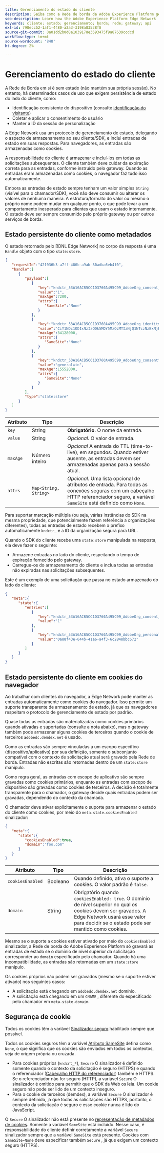 ```yaml
---
title: Gerenciamento do estado do cliente
description: Saiba como a Rede de borda da Adobe Experience Platform gerencia o estado do cliente
seo-description: Learn how the Adobe Experience Platform Edge Network  manages client state
keywords: cliente; estado; gerenciamento; borda; rede; gateway; api
exl-id: 798ecc52-1af1-4480-a2a3-3198a83538f8
source-git-commit: 0a01dd2b0d8a1039178e3593475f9a87639ccdcd
workflow-type: tm+mt
source-wordcount: '848'
ht-degree: 2%

---
```


# Gerenciamento do estado do cliente

A Rede de Borda em si é sem estado (não mantém sua própria sessão). No entanto, há determinados casos de uso que exigem persistência de estado do lado do cliente, como:

* Identificação consistente do dispositivo (consulte [identificação do visitante](visitor-identification.md))
* Coletar e aplicar o consentimento do usuário
* Manter a ID da sessão de personalização

A Edge Network usa um protocolo de gerenciamento de estado, delegando o aspecto de armazenamento ao seu cliente/SDK, e inclui entradas de estado em suas respostas. Para navegadores, as entradas são armazenadas como cookies.

A responsabilidade do cliente é armazenar e incluí-los em todas as solicitações subsequentes. O cliente também deve cuidar da expiração correta para as entradas, conforme instruído pelo gateway. Quando as entradas eram armazenadas como cookies, o navegador faz tudo isso automaticamente.

Embora as entradas de estado sempre tenham um valor simples `String` (visível para o chamador/SDK), você não deve consumir ou alterar os valores de nenhuma maneira. A estrutura/formato do valor ou mesmo o próprio nome podem mudar em qualquer ponto, o que pode levar a um comportamento inesperado para clientes que usam o estado internamente. O estado deve ser sempre consumido pelo próprio gateway ou por outros serviços de borda.

## Estado persistente do cliente como metadados

O estado retornado pelo [!DNL Edge Network] no corpo da resposta é uma `Handle` objeto com o tipo `state:store`.

```json
{
   "requestId":"421036b3-a7ff-480b-a9ab-30adba6eb4f0",
   "handle":[
      {
         "payload":[
            {
               "key":"kndctr_53A16ACB5CC1D3760A495C99_AdobeOrg_consent_check",
               "value":"1",
               "maxAge":7200,
               "attrs":{
                  "SameSite":"None"
               }
            },
            {
               "key":"kndctr_53A16ACB5CC1D3760A495C99_AdobeOrg_identity",
               "value":"CiY1NDc1ODIxNzIzODk5MDY5MzQzMTIzNjQ1NTczNzExNjE4OTA1MFINCLGOvszNLhABGAEgBKABsY6-zM0uqAGHz-z2y82cul3wAbGOvszNLg==",
               "maxAge":34128000,
               "attrs":{
                  "SameSite":"None"
               }
            },
            {
               "key":"kndctr_53A16ACB5CC1D3760A495C99_AdobeOrg_consent",
               "value":"general=in",
               "maxAge":15552000,
               "attrs":{
                  "SameSite":"None"
               }
            }
         ],
         "type":"state:store"
      }
   ]
}
```

| Atributo | Tipo | Descrição |
| --- | --- | --- |
| `key` | String | **Obrigatório**. O nome da entrada. |
| `value` | String | *Opcional*. O valor de entrada. |
| `maxAge` | Número inteiro | *Opcional* A entrada do TTL (time-to-live), em segundos. Quando estiver ausente, as entradas devem ser armazenadas apenas para a sessão atual. |
| `attrs` | `Map<String, String>` | *Opcional*. Uma lista opcional de atributos de entrada. Para todas as conexões seguras com um cabeçalho HTTP referenciador seguro, a variável `SameSite` está definido como `None`. |


Para suportar marcação múltipla (ou seja, várias instâncias do SDK na mesma propriedade, que potencialmente fazem referência a organizações diferentes), todas as entradas de estado recebem o prefixo automaticamente `kndctr_` e a ID da organização segura para URL.

Quando o SDK do cliente recebe uma `state:store` manipulada na resposta, ela deve fazer o seguinte:

* Armazene entradas no lado do cliente, respeitando o tempo de expiração fornecido pelo gateway.
* Carregue-os do armazenamento do cliente e inclua todas as entradas não expiradas nas solicitações subsequentes.

Este é um exemplo de uma solicitação que passa no estado armazenado do lado do cliente:

```json
{
   "meta":{
      "state":{
         "entries":[
            {
               "key":"kndctr_53A16ACB5CC1D3760A495C99_AdobeOrg_consent_check",
               "value":"1"
            },
            {
               "key":"kndctr_53A16ACB5CC1D3760A495C99_AdobeOrg_personalization_sessionId",
               "value":"0a88f43e-044b-41a6-a4f3-6c2848bbc672"
            }
         ]
      }
   }
}
```

## Estado persistente do cliente em cookies do navegador

Ao trabalhar com clientes do navegador, a Edge Network pode manter as entradas automaticamente como cookies do navegador. Isso permite um suporte transparente de armazenamento de estado, já que os navegadores respeitam o protocolo de gerenciamento de estado por padrão.

Quase todas as entradas são materializadas como cookies primários quando ativadas e suportadas (consulte a nota abaixo), mas o gateway também pode armazenar alguns cookies de terceiros quando o cookie de terceiros `adobedc.demdex.net` é usado.

Como as entradas são sempre vinculadas a um escopo específico (dispositivo/aplicativo) por sua definição, somente o subconjunto compatível com o contexto de solicitação atual será gravado pela Rede de borda. Entradas não escritas são retornadas dentro de um `state:store` manípulo.

Como regra geral, as entradas com escopo de aplicativo são sempre gravadas como cookies primários, enquanto as entradas com escopo de dispositivo são gravadas como cookies de terceiros. A decisão é totalmente transparente para o chamador, o gateway decide quais entradas podem ser gravadas, dependendo do contexto da chamada.

O chamador deve ativar explicitamente o suporte para armazenar o estado do cliente como cookies, por meio do `meta.state.cookiesEnabled` sinalizador:

```json
{
   "meta":{
      "state":{
         "cookiesEnabled":true,
         "domain":"foo.com"
      }
   }
}
```

| Atributo | Tipo | Descrição |
| --- | --- | --- |
| `cookiesEnabled` | Booleano | Quando definido, ativa o suporte a cookies. O valor padrão é `false`. |
| `domain` | String | Obrigatório quando `cookiesEnabled: true`. O domínio de nível superior no qual os cookies devem ser gravados. A Edge Network usará esse valor para decidir se o estado pode ser mantido como cookies. |

Mesmo se o suporte a cookies estiver ativado por meio do `cookiesEnabled` sinalizador, a Rede de borda do Adobe Experience Platform só gravará as entradas de estado se o domínio de nível superior da solicitação corresponder ao `domain` especificado pelo chamador. Quando há uma incompatibilidade, as entradas são retornadas em um `state:store` manípulo.

Os cookies próprios não podem ser gravados (mesmo se o suporte estiver ativado) nos seguintes casos:

* A solicitação está chegando em `adobedc.demdex.net` domínio.
* A solicitação está chegando em um `CNAME` , diferente do especificado pelo chamador em `meta.state.domain`.

## Segurança de cookie

Todos os cookies têm a variável [Sinalizador seguro](https://developer.mozilla.org/en-US/docs/Web/HTTP/Cookies#restrict_access_to_cookies) habilitado sempre que possível.

Todos os cookies seguros têm a variável [Atributo SameSite](https://developer.mozilla.org/en-US/docs/Web/HTTP/Headers/Set-Cookie/SameSite) defina como `None`, o que significa que os cookies são enviados em todos os contextos, seja de origem própria ou cruzada.

* Para cookies próprios (`kndcrt_*`), `Secure` O sinalizador é definido somente quando o contexto da solicitação é seguro (HTTPS) e quando o referenciador ([Cabeçalho HTTP do referenciador](https://developer.mozilla.org/en-US/docs/Web/HTTP/Headers/Referer)) também é HTTPS. Se o referenciador não for seguro (HTTP), a variável `Secure` O sinalizador é omitido para permitir que o SDK da Web os leia. Um cookie seguro não pode ser lido de um contexto inseguro.
* Para o cookie de terceiros (demdex), a variável `Secure` O sinalizador é sempre definido, já que todas as solicitações são HTTPS, portanto, o contexto da solicitação é seguro e esse cookie nunca é lido do JavaScript.

O `Secure` O sinalizador não está presente no [representação de metadados de cookies](#state-as-metadata). Somente a variável `SameSite` está incluído. Nesse caso, é responsabilidade do cliente definir corretamente a variável `Secure` sinalizador sempre que a variável `SameSite` está presente. Cookies com `SameSite=None` deve especificar também `Secure` , já que exigem um contexto seguro (HTTPS).

